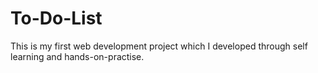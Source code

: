 # To-Do-List
This is my first web development project which I developed through self learning and hands-on-practise.
